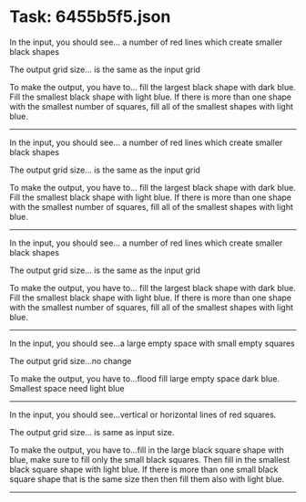 # Task: 6455b5f5.json

In the input, you should see... a number of red lines which create smaller black shapes

The output grid size... is the same as the input grid

To make the output, you have to... fill the largest black shape with dark blue. Fill the smallest black shape with light blue. If there is more than one shape with the smallest number of squares, fill all of the smallest shapes with light blue.

---

In the input, you should see... a number of red lines which create smaller black shapes

The output grid size... is the same as the input grid

To make the output, you have to... fill the largest black shape with dark blue. Fill the smallest black shape with light blue. If there is more than one shape with the smallest number of squares, fill all of the smallest shapes with light blue.

---

In the input, you should see... a number of red lines which create smaller black shapes

The output grid size... is the same as the input grid

To make the output, you have to... fill the largest black shape with dark blue. Fill the smallest black shape with light blue. If there is more than one shape with the smallest number of squares, fill all of the smallest shapes with light blue.

---

In the input, you should see...a large empty space with small empty squares

The output grid size...no change

To make the output, you have to...flood fill large empty space dark blue.  Smallest space need light blue

---

In the input, you should see...vertical or horizontal lines of red squares.

The output grid size... is same as input size.

To make the output, you have to...fill in the large black square shape with blue, make sure to fill only the small black squares. Then fill in the smallest black square shape with light blue. If there is more than one small black square shape that is the same size then then fill them also with light blue.

---

